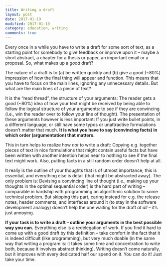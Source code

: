 ```yaml
---
title: Writing a draft
layout: post
date: 2017-01-19
modified: 2017-01-19
category: education, writing
comments: true
---
```

Every once in a while you have to write a draft for some sort of text, as a starting point for somebody to give feedback or improve upon it &#8211; maybe a short abstract, a chapter for a thesis or paper, an important email or a proposal. So, what makes up a _good_ draft?

The nature of a draft is to (a) be written quickly and (b) give a good (~80%) impression of how the final thing will appear and function. This means that you have to focus on the main lines, ignoring any unnecessary details. But what are the main lines of a piece of text?

It is the &#8220;read thread&#8221;, the structure of your arguments: The reader gets a good (~80%) idea of how your text might be received by being able to follow the logical structure of your arguments: to see if they are convincing (i.e., win the reader over to follow your line of thought). The presentation of these arguments however is less important: If you just write bullet points, in a different language, or still have some typos or unattractive formulations doesn&#8217;t matter that much. **It is what you have to say (convincing facts) in which order (argumentation) that matters.**

This in turn helps to realize how _not_ to write a draft: Copying e.g. together pieces of text in nice formulations that might contain useful facts but have been written with another intention helps near to nothing to see if the final text might work. Also, putting facts in a still random order doesn&#8217;t help at all.

It really is the outline of your thoughts that is of utmost importance; this is essential, and everything else is detail (that might be abstracted away). The only problem is: Devising a convincing line of thought (i.e., making up your thoughts in the optimal sequential order) is the hard part of writing &#8211; comparable in hardship with programming an algorithmic solution to some technical problem. But skipping this part, caring instead for e.g. the release notes, header comments, and interfaces around it (to stay in the software development analogy) doesn&#8217;t help the one waiting for the draft _at all_ &#8211; it&#8217;s just annoying.

**If your task is to write a draft &#8211; outline your arguments in the best possible way you can.** Everything else is a redelegation of work. If you find it hard to come up with a good draft by this definition &#8211; take comfort in the fact that it is indeed difficult (like programming), but very much doable (in the same way that writing a program is: it takes some time and concentration to write both, because it involves abstract thinking). Writing doesn&#8217;t come naturally, but it improves with every dedicated half our spend on it. You can do it! Just take your time.